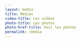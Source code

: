 ```yaml
---
layout: media
title: Médias
video-title: Les vidéos
photo-title: Les photos
photo-href-title: Voir les photos
permalink: /media
---
```

